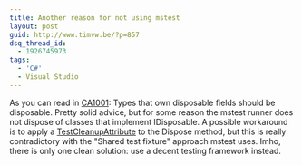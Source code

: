 ```yaml
---
title: Another reason for not using mstest
layout: post
guid: http://www.timvw.be/?p=857
dsq_thread_id:
  - 1926745973
tags:
  - 'C#'
  - Visual Studio
---
```

As you can read in [CA1001](http://msdn.microsoft.com/en-us/library/ms182172(VS.80).aspx): Types that own disposable fields should be disposable. Pretty solid advice, but for some reason the mstest runner does not dispose of classes that implement IDisposable. A possible workaround is to apply a [TestCleanupAttribute](http://msdn.microsoft.com/en-us/library/microsoft.visualstudio.testtools.unittesting.testcleanupattribute(VS.80).aspx) to the Dispose method, but this is really contradictory with the "Shared test fixture" approach mstest uses. Imho, there is only one clean solution: use a decent testing framework instead.
